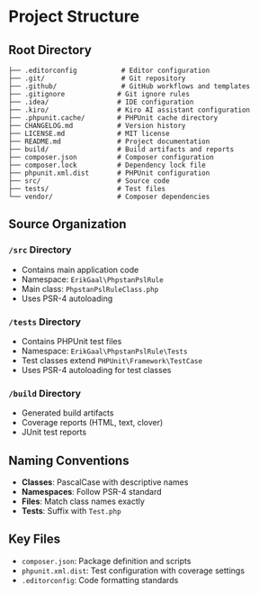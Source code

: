 # Project Structure

## Root Directory
```
├── .editorconfig           # Editor configuration
├── .git/                   # Git repository
├── .github/                # GitHub workflows and templates
├── .gitignore             # Git ignore rules
├── .idea/                 # IDE configuration
├── .kiro/                 # Kiro AI assistant configuration
├── .phpunit.cache/        # PHPUnit cache directory
├── CHANGELOG.md           # Version history
├── LICENSE.md             # MIT license
├── README.md              # Project documentation
├── build/                 # Build artifacts and reports
├── composer.json          # Composer configuration
├── composer.lock          # Dependency lock file
├── phpunit.xml.dist       # PHPUnit configuration
├── src/                   # Source code
├── tests/                 # Test files
└── vendor/                # Composer dependencies
```

## Source Organization

### `/src` Directory
- Contains main application code
- Namespace: `ErikGaal\PhpstanPslRule`
- Main class: `PhpstanPslRuleClass.php`
- Uses PSR-4 autoloading

### `/tests` Directory  
- Contains PHPUnit test files
- Namespace: `ErikGaal\PhpstanPslRule\Tests`
- Test classes extend `PHPUnit\Framework\TestCase`
- Uses PSR-4 autoloading for test classes

### `/build` Directory
- Generated build artifacts
- Coverage reports (HTML, text, clover)
- JUnit test reports

## Naming Conventions
- **Classes**: PascalCase with descriptive names
- **Namespaces**: Follow PSR-4 standard
- **Files**: Match class names exactly
- **Tests**: Suffix with `Test.php`

## Key Files
- `composer.json`: Package definition and scripts
- `phpunit.xml.dist`: Test configuration with coverage settings
- `.editorconfig`: Code formatting standards
